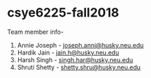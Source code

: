 # csye6225-fall2018

Team member info-
1. Annie Joseph - joseph.anni@husky.neu.edu
2. Hardik Jain - jain.h@husky.neu.edu
3. Harsh Singh - singh.har@husky.neu.edu
4. Shruti Shetty - shetty.shru@husky.neu.edu

